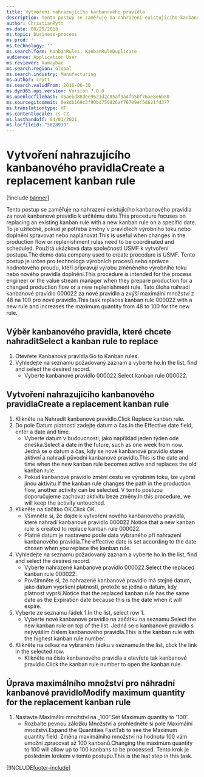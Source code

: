 ```yaml
---
title: Vytvoření nahrazujícího kanbanového pravidla
description: Tento postup se zaměřuje na nahrazení existujícího kanbanového pravidla za nové kanbanové pravidlo k určitému datu.
author: ChristianRytt
ms.date: 08/29/2018
ms.topic: business-process
ms.prod: ''
ms.technology: ''
ms.search.form: KanbanRules, KanbanRuleDuplicate
audience: Application User
ms.reviewer: kamaybac
ms.search.region: Global
ms.search.industry: Manufacturing
ms.author: crytt
ms.search.validFrom: 2016-06-30
ms.dyn365.ops.version: Version 7.0.0
ms.openlocfilehash: d5aebd88dee9621d2c85af3a4fb5bf76ae8e6b80
ms.sourcegitcommit: 0e8db169c3f90bd750826af76709ef5d621fd377
ms.translationtype: HT
ms.contentlocale: cs-CZ
ms.lasthandoff: 04/01/2021
ms.locfileid: "5828939"
---
```

# <a name="create-a-replacement-kanban-rule"></a><span data-ttu-id="e8283-103">Vytvoření nahrazujícího kanbanového pravidla</span><span class="sxs-lookup"><span data-stu-id="e8283-103">Create a replacement kanban rule</span></span>

[!include [banner](../../includes/banner.md)]

<span data-ttu-id="e8283-104">Tento postup se zaměřuje na nahrazení existujícího kanbanového pravidla za nové kanbanové pravidlo k určitému datu.</span><span class="sxs-lookup"><span data-stu-id="e8283-104">This procedure focuses on replacing an existing kanban rule with a new kanban rule on a specific date.</span></span> <span data-ttu-id="e8283-105">To je užitečné, pokud je potřeba změny v pravidlech výrobního toku nebo doplnění spravovat nebo naplánovat.</span><span class="sxs-lookup"><span data-stu-id="e8283-105">This is useful when changes in the production flow or replenishment rules need to be coordinated and scheduled.</span></span> <span data-ttu-id="e8283-106">Použitá ukázková data společnosti USMF k vytvoření postupu.</span><span class="sxs-lookup"><span data-stu-id="e8283-106">The demo data company used to create procedure is USMF.</span></span> <span data-ttu-id="e8283-107">Tento postup je určen pro technologa výrobních procesů nebo správce hodnotového proudu, kteří připravují výrobu změněného výrobního toku nebo nového pravidla doplnění.</span><span class="sxs-lookup"><span data-stu-id="e8283-107">This procedure is intended for the process engineer or the value stream manager when they prepare production for a changed production flow or a new replenishment rule.</span></span> <span data-ttu-id="e8283-108">Tato úloha nahradí kanbanové pravidlo 000022 za nové pravidlo a zvýší maximální množství z 48 na 100 pro nové pravidlo.</span><span class="sxs-lookup"><span data-stu-id="e8283-108">This task replaces kanban rule 000022 with a new rule and increases the maximum quantity from 48 to 100 for the new rule.</span></span>


## <a name="select-a-kanban-rule-to-replace"></a><span data-ttu-id="e8283-109">Výběr kanbanového pravidla, které chcete nahradit</span><span class="sxs-lookup"><span data-stu-id="e8283-109">Select a kanban rule to replace</span></span>
1. <span data-ttu-id="e8283-110">Otevřete Kanbanová pravidla.</span><span class="sxs-lookup"><span data-stu-id="e8283-110">Go to Kanban rules.</span></span>
2. <span data-ttu-id="e8283-111">Vyhledejte na seznamu požadovaný záznam a vyberte ho.</span><span class="sxs-lookup"><span data-stu-id="e8283-111">In the list, find and select the desired record.</span></span>
    * <span data-ttu-id="e8283-112">Vyberte kanbanové pravidlo 000022.</span><span class="sxs-lookup"><span data-stu-id="e8283-112">Select kanban rule 000022.</span></span>  

## <a name="create-a-replacement-kanban-rule"></a><span data-ttu-id="e8283-113">Vytvoření nahrazujícího kanbanového pravidla</span><span class="sxs-lookup"><span data-stu-id="e8283-113">Create a replacement kanban rule</span></span>
1. <span data-ttu-id="e8283-114">Klikněte na Nahradit kanbanové pravidlo.</span><span class="sxs-lookup"><span data-stu-id="e8283-114">Click Replace kanban rule.</span></span>
2. <span data-ttu-id="e8283-115">Do pole Datum platnosti zadejte datum a čas.</span><span class="sxs-lookup"><span data-stu-id="e8283-115">In the Effective date field, enter a date and time.</span></span>
    * <span data-ttu-id="e8283-116">Vyberte datum v budoucnosti, jako například jeden týden ode dneška.</span><span class="sxs-lookup"><span data-stu-id="e8283-116">Select a date in the future, such as one week from now.</span></span> <span data-ttu-id="e8283-117">Jedná se o datum a čas, kdy se nové kanbanové pravidlo stane aktivní a nahradí původní kanbanové pravidlo.</span><span class="sxs-lookup"><span data-stu-id="e8283-117">This is the date and time when the new kanban rule becomes active and replaces the old kanban rule.</span></span>  
    * <span data-ttu-id="e8283-118">Pokud kanbanové pravidlo změní cestu ve výrobním toku, lze vybrat jinou aktivitu.</span><span class="sxs-lookup"><span data-stu-id="e8283-118">If the kanban rule changes the path in the production flow,  another activity can be selected.</span></span>  <span data-ttu-id="e8283-119">V tomto postupu doporučujeme zachovat aktivitu beze změny.</span><span class="sxs-lookup"><span data-stu-id="e8283-119">In this procedure, we will keep the activity untouched.</span></span>  
3. <span data-ttu-id="e8283-120">Klikněte na tlačítko OK.</span><span class="sxs-lookup"><span data-stu-id="e8283-120">Click OK.</span></span>
    * <span data-ttu-id="e8283-121">Všimněte si, že dojde k vytvoření nového kanbanového pravidla, které nahradí kanbanové pravidlo 000022.</span><span class="sxs-lookup"><span data-stu-id="e8283-121">Notice that a new kanban rule is created to replace kanban rule 000022.</span></span>  
    * <span data-ttu-id="e8283-122">Platné datum je nastaveno podle data vybraného při nahrazení kanbanového pravidla.</span><span class="sxs-lookup"><span data-stu-id="e8283-122">The effective date is set according to the date chosen when you replace the kanban rule.</span></span>  
4. <span data-ttu-id="e8283-123">Vyhledejte na seznamu požadovaný záznam a vyberte ho.</span><span class="sxs-lookup"><span data-stu-id="e8283-123">In the list, find and select the desired record.</span></span>
    * <span data-ttu-id="e8283-124">Vyberte nahrazené kanbanové pravidlo 000022.</span><span class="sxs-lookup"><span data-stu-id="e8283-124">Select the replaced kanban rule 000022.</span></span>  
    * <span data-ttu-id="e8283-125">Povšimněte si, že nahrazené kanbanové pravidlo má stejné datum, jako datum vypršení platnosti, protože se jedná o datum, kdy platnost vyprší.</span><span class="sxs-lookup"><span data-stu-id="e8283-125">Notice that the replaced kanban rule has the same date as the Expiration date because this is the date when it will expire.</span></span>  
5. <span data-ttu-id="e8283-126">Vyberte ze seznamu řádek 1.</span><span class="sxs-lookup"><span data-stu-id="e8283-126">In the list, select row 1.</span></span>
    * <span data-ttu-id="e8283-127">Vyberte nové kanbanové pravidlo na začátku na seznamu.</span><span class="sxs-lookup"><span data-stu-id="e8283-127">Select the new kanban rule on top of the list.</span></span> <span data-ttu-id="e8283-128">Jedná se o kanbanové pravidlo s nejvyšším číslem kanbanového pravidla.</span><span class="sxs-lookup"><span data-stu-id="e8283-128">This is the kanban rule with the highest kanban rule number.</span></span>  
6. <span data-ttu-id="e8283-129">Klikněte na odkaz na vybraném řádku v seznamu.</span><span class="sxs-lookup"><span data-stu-id="e8283-129">In the list, click the link in the selected row.</span></span>
    * <span data-ttu-id="e8283-130">Klikněte na číslo kanbanového pravidla a otevřete tak kanbanové pravidlo.</span><span class="sxs-lookup"><span data-stu-id="e8283-130">Click the kanban rule number to open the kanban rule.</span></span>  

## <a name="modify-maximum-quantity-for-the-replacement-kanban-rule"></a><span data-ttu-id="e8283-131">Úprava maximálního množství pro náhradní kanbanové pravidlo</span><span class="sxs-lookup"><span data-stu-id="e8283-131">Modify maximum quantity for the replacement kanban rule</span></span>
1. <span data-ttu-id="e8283-132">Nastavte Maximální množství na „100“.</span><span class="sxs-lookup"><span data-stu-id="e8283-132">Set Maximum quantity to '100'.</span></span>
    * <span data-ttu-id="e8283-133">Rozbalte pevnou záložku Množství a prohlédněte si pole Maximální množství.</span><span class="sxs-lookup"><span data-stu-id="e8283-133">Expand the Quantities FastTab to see the Maximum quantity field.</span></span> <span data-ttu-id="e8283-134">Změna maximálního množství na hodnotu 100 vám umožní zpracovat až 100 kanbanů.</span><span class="sxs-lookup"><span data-stu-id="e8283-134">Changing the maximum quantity to 100 will allow up to 100 kanbans to be processed.</span></span>    <span data-ttu-id="e8283-135">Tento krok je posledním krokem v tomto postupu.</span><span class="sxs-lookup"><span data-stu-id="e8283-135">This is the last step in this task.</span></span>  



[!INCLUDE[footer-include](../../../includes/footer-banner.md)]
